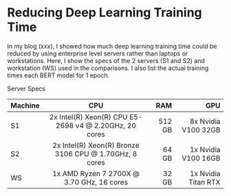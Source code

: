 # Reducing Deep Learning Training Time

In my blog (xxx), I showed how much deep learning training time could be reduced by using enterprise level servers rather than laptops or workstations.  Here, I show the specs of the 2 servers (S1 and S2) and workstation (WS) used in the comparisons.  I also list the actual training times each BERT model for 1 epoch.

Server Specs

| Machine  | CPU                                                    | RAM    | GPU                 |
| ---------|:------------------------------------------------------:| ------:| -------------------:|
| S1       | 2x Intel(R) Xeon(R) CPU E5-2698 v4 @ 2.20GHz, 20 cores | 512 GB | 8x Nvidia V100 32GB |
| S2       | 2x Intel(R) Xeon(R) Bronze 3106 CPU @ 1.70GHz, 8 cores |  64 GB | 1x Nvidia V100 16GB |
| WS       | 1x AMD Ryzen 7 2700X @ 3.70 GHz, 16 cores              |  32 GB | 1x Nvidia Titan RTX |



